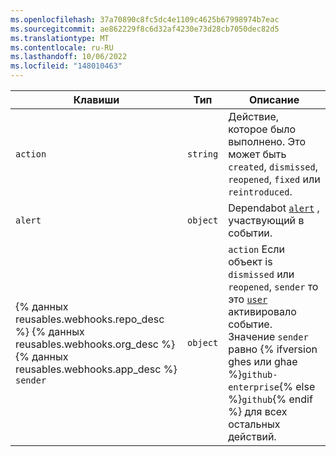 ```yaml
---
ms.openlocfilehash: 37a70890c8fc5dc4e1109c4625b67998974b7eac
ms.sourcegitcommit: ae862229f8c6d32af4230e73d28cb7050dec82d5
ms.translationtype: MT
ms.contentlocale: ru-RU
ms.lasthandoff: 10/06/2022
ms.locfileid: "148010463"
---
```

Клавиши | Тип | Описание
---|---|---
`action` | `string` | Действие, которое было выполнено. Это может быть `created`, `dismissed`, `reopened`, `fixed` или `reintroduced`.
`alert` | `object` | Dependabot [`alert`](/rest/dependabot/alerts#get-a-dependabot-alert) , участвующий в событии.
{% данных reusables.webhooks.repo_desc %} {% данных reusables.webhooks.org_desc %} {% данных reusables.webhooks.app_desc %} `sender` | `object` | `action` Если объект is `dismissed` или `reopened`, `sender` то это [`user`](/rest/users/users#get-a-user) активировало событие. Значение `sender` равно {% ifversion ghes или ghae %}`github-enterprise`{% else %}`github`{% endif %} для всех остальных действий.
